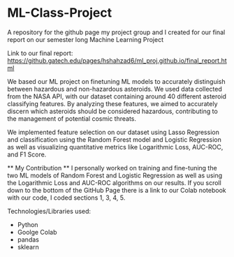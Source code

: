 # ML-Class-Project
A repository for the github page my project group and I created for our final report on our semester long Machine Learning Project

Link to our final report: https://github.gatech.edu/pages/hshahzad6/ml_proj.github.io/final_report.html

We based our ML project on finetuning ML models to accurately distinguish between hazardous and non-hazardous asteroids.
We used data collected from the NASA API, with our dataset containing around 40 different asteroid classifying features. By analyzing these features, we aimed to accurately discern which asteroids should be considered hazardous, contributing to the management of potential cosmic threats. 

We implemented feature selection on our dataset using Lasso Regression and classification using the Random Forest model and Logistic Regression as well as visualizing quantitative metrics like Logarithmic Loss, AUC-ROC, and F1 Score.

** My Contribution **
I personally worked on training and fine-tuning the two ML models of Random Forest and Logistic Regression as well as using the Logarithmic Loss and AUC-ROC algorithms on our results.
If you scroll down to the bottom of the GitHub Page there is a link to our Colab notebook with our code, I coded sections 1, 3, 4, 5.


Technologies/Libraries used:
- Python
- Goolge Colab
- pandas
- sklearn
